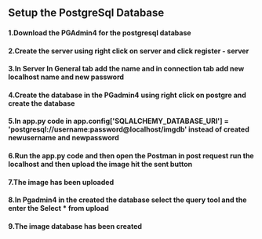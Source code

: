 <h2>Setup the PostgreSql Database</h2>
<h4>1.Download the PGAdmin4 for the postgresql database</h4>
<h4>2.Create the server using right click on server and click register - server  </h4>
<h4>3.In Server In General tab add the name and in connection tab add new localhost name and new password</h4>
<h4>4.Create the database in the PGadmin4 using right click on postgre and create the database</h4>
<h4>5.In app.py code in app.config['SQLALCHEMY_DATABASE_URI'] = 'postgresql://username:password@localhost/imgdb' instead of created newusername and newpassword</h4>
<h4>6.Run the app.py code and then open the Postman in post request run the localhost and then upload the image hit the sent button</h4>
<h4>7.The image has been uploaded</h4>
<h4>8.In Pgadmin4 in the created the database select the query tool and the enter the Select * from upload</h4>
<h4>9.The image database has been created</h4>
